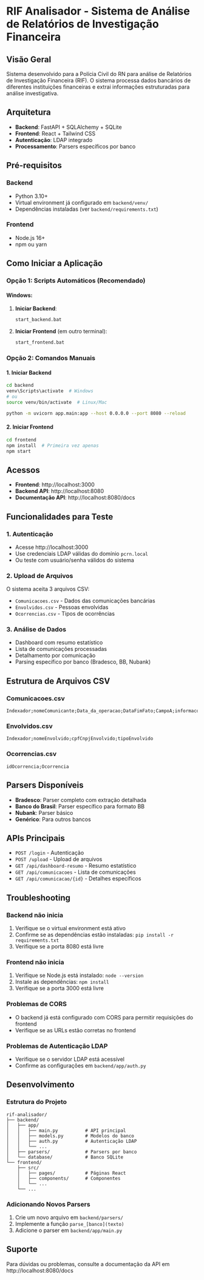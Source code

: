 # RIF Analisador - Sistema de Análise de Relatórios de Investigação Financeira

## Visão Geral
Sistema desenvolvido para a Polícia Civil do RN para análise de Relatórios de Investigação Financeira (RIF). O sistema processa dados bancários de diferentes instituições financeiras e extrai informações estruturadas para análise investigativa.

## Arquitetura
- **Backend**: FastAPI + SQLAlchemy + SQLite
- **Frontend**: React + Tailwind CSS
- **Autenticação**: LDAP integrado
- **Processamento**: Parsers específicos por banco

## Pré-requisitos

### Backend
- Python 3.10+
- Virtual environment já configurado em `backend/venv/`
- Dependências instaladas (ver `backend/requirements.txt`)

### Frontend
- Node.js 16+
- npm ou yarn

## Como Iniciar a Aplicação

### Opção 1: Scripts Automáticos (Recomendado)

#### Windows:
1. **Iniciar Backend**:
   ```bash
   start_backend.bat
   ```

2. **Iniciar Frontend** (em outro terminal):
   ```bash
   start_frontend.bat
   ```

### Opção 2: Comandos Manuais

#### 1. Iniciar Backend
```bash
cd backend
venv\Scripts\activate  # Windows
# ou
source venv/bin/activate  # Linux/Mac

python -m uvicorn app.main:app --host 0.0.0.0 --port 8080 --reload
```

#### 2. Iniciar Frontend
```bash
cd frontend
npm install  # Primeira vez apenas
npm start
```

## Acessos

- **Frontend**: http://localhost:3000
- **Backend API**: http://localhost:8080
- **Documentação API**: http://localhost:8080/docs

## Funcionalidades para Teste

### 1. Autenticação
- Acesse http://localhost:3000
- Use credenciais LDAP válidas do domínio `pcrn.local`
- Ou teste com usuário/senha válidos do sistema

### 2. Upload de Arquivos
O sistema aceita 3 arquivos CSV:
- `Comunicacoes.csv` - Dados das comunicações bancárias
- `Envolvidos.csv` - Pessoas envolvidas
- `Ocorrencias.csv` - Tipos de ocorrências

### 3. Análise de Dados
- Dashboard com resumo estatístico
- Lista de comunicações processadas
- Detalhamento por comunicação
- Parsing específico por banco (Bradesco, BB, Nubank)

## Estrutura de Arquivos CSV

### Comunicacoes.csv
```
Indexador;nomeComunicante;Data_da_operacao;DataFimFato;CampoA;informacoesAdicionais;NumeroOcorrenciaBC
```

### Envolvidos.csv
```
Indexador;nomeEnvolvido;cpfCnpjEnvolvido;tipoEnvolvido
```

### Ocorrencias.csv
```
idOcorrencia;Ocorrencia
```

## Parsers Disponíveis

- **Bradesco**: Parser completo com extração detalhada
- **Banco do Brasil**: Parser específico para formato BB
- **Nubank**: Parser básico
- **Genérico**: Para outros bancos

## APIs Principais

- `POST /login` - Autenticação
- `POST /upload` - Upload de arquivos
- `GET /api/dashboard-resumo` - Resumo estatístico
- `GET /api/comunicacoes` - Lista de comunicações
- `GET /api/comunicacao/{id}` - Detalhes específicos

## Troubleshooting

### Backend não inicia
1. Verifique se o virtual environment está ativo
2. Confirme se as dependências estão instaladas: `pip install -r requirements.txt`
3. Verifique se a porta 8080 está livre

### Frontend não inicia
1. Verifique se Node.js está instalado: `node --version`
2. Instale as dependências: `npm install`
3. Verifique se a porta 3000 está livre

### Problemas de CORS
- O backend já está configurado com CORS para permitir requisições do frontend
- Verifique se as URLs estão corretas no frontend

### Problemas de Autenticação LDAP
- Verifique se o servidor LDAP está acessível
- Confirme as configurações em `backend/app/auth.py`

## Desenvolvimento

### Estrutura do Projeto
```
rif-analisador/
├── backend/
│   ├── app/
│   │   ├── main.py          # API principal
│   │   ├── models.py        # Modelos do banco
│   │   ├── auth.py          # Autenticação LDAP
│   │   └── ...
│   ├── parsers/             # Parsers por banco
│   └── database/            # Banco SQLite
└── frontend/
    ├── src/
    │   ├── pages/           # Páginas React
    │   ├── components/      # Componentes
    │   └── ...
    └── ...
```

### Adicionando Novos Parsers
1. Crie um novo arquivo em `backend/parsers/`
2. Implemente a função `parse_[banco](texto)`
3. Adicione o parser em `backend/app/main.py`

## Suporte
Para dúvidas ou problemas, consulte a documentação da API em http://localhost:8080/docs 